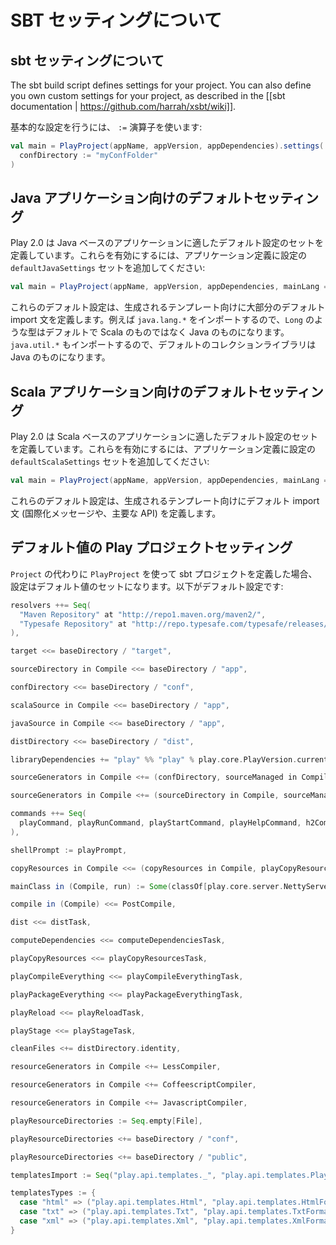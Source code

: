 <!-- translated -->
<!--
# About SBT Settings
-->
# SBT セッティングについて

<!--
## About sbt settings
-->
## sbt セッティングについて

The sbt build script defines settings for your project. You can also define you own custom settings for your project, as described in the [[sbt documentation | https://github.com/harrah/xsbt/wiki]].

<!--
To set a basic setting, use the `:=` operator:
-->
基本的な設定を行うには、 `:=` 演算子を使います:

```scala
val main = PlayProject(appName, appVersion, appDependencies).settings(
  confDirectory := "myConfFolder"     
)
```

<!--
## Default settings for Java applications
-->
## Java アプリケーション向けのデフォルトセッティング

<!--
Play 2.0 defines a default set of settings suitable for Java-based applications. To enable them add the `defaultJavaSettings` set of settings to your application definition:
-->
Play 2.0 は Java ベースのアプリケーションに適したデフォルト設定のセットを定義しています。これらを有効にするには、アプリケーション定義に設定の `defaultJavaSettings` セットを追加してください:

```scala
val main = PlayProject(appName, appVersion, appDependencies, mainLang = JAVA)
```

<!--
These default settings mostly define the default imports for generated templates. For example, it imports `java.lang.*`, so types like `Long` are the Java ones by default instead of the Scala ones. It also imports `java.util.*` so the default collection library will be the Java one.
-->
これらのデフォルト設定は、生成されるテンプレート向けに大部分のデフォルト import 文を定義します。例えば `java.lang.*` をインポートするので、`Long` のような型はデフォルトで Scala のものではなく Java のものになります。`java.util.*` もインポートするので、デフォルトのコレクションライブラリは Java のものになります。


<!--
## Default settings for Scala applications
-->
## Scala アプリケーション向けのデフォルトセッティング

<!--
Play 2.0 defines a default set of settings suitable for Scala-based applications. To enable them add the `defaultScalaSettings` set of settings to your application definition:
-->
Play 2.0 は Scala ベースのアプリケーションに適したデフォルト設定のセットを定義しています。これらを有効にするには、アプリケーション定義に設定の `defaultScalaSettings` セットを追加してください:

```scala
val main = PlayProject(appName, appVersion, appDependencies, mainLang = SCALA)
```

<!--
These default settings define the default imports for generated templates (such as internationalized messages, and core APIs).
-->
これらのデフォルト設定は、生成されるテンプレート向けにデフォルト import 文 (国際化メッセージや、主要な API) を定義します。

<!--
## Play project settings with their default value
-->
## デフォルト値の Play プロジェクトセッティング   

<!--
When you define your sbt project using `PlayProject` instead of `Project`, you will get a default set of settings. Here is the default configuration:
-->
`Project` の代わりに `PlayProject` を使って sbt プロジェクトを定義した場合、設定はデフォルト値のセットになります。以下がデフォルト設定です:

```scala
resolvers ++= Seq(
  "Maven Repository" at "http://repo1.maven.org/maven2/",
  "Typesafe Repository" at "http://repo.typesafe.com/typesafe/releases/"
),

target <<= baseDirectory / "target",

sourceDirectory in Compile <<= baseDirectory / "app",

confDirectory <<= baseDirectory / "conf",

scalaSource in Compile <<= baseDirectory / "app",

javaSource in Compile <<= baseDirectory / "app",

distDirectory <<= baseDirectory / "dist",

libraryDependencies += "play" %% "play" % play.core.PlayVersion.current,

sourceGenerators in Compile <+= (confDirectory, sourceManaged in Compile) map RouteFiles,

sourceGenerators in Compile <+= (sourceDirectory in Compile, sourceManaged in Compile, templatesTypes, templatesImport) map ScalaTemplates,

commands ++= Seq(
  playCommand, playRunCommand, playStartCommand, playHelpCommand, h2Command, classpathCommand, licenseCommand, computeDependenciesCommand
),

shellPrompt := playPrompt,

copyResources in Compile <<= (copyResources in Compile, playCopyResources) map { (r, pr) => r ++ pr },

mainClass in (Compile, run) := Some(classOf[play.core.server.NettyServer].getName),

compile in (Compile) <<= PostCompile,

dist <<= distTask,

computeDependencies <<= computeDependenciesTask,

playCopyResources <<= playCopyResourcesTask,

playCompileEverything <<= playCompileEverythingTask,

playPackageEverything <<= playPackageEverythingTask,

playReload <<= playReloadTask,

playStage <<= playStageTask,

cleanFiles <+= distDirectory.identity,

resourceGenerators in Compile <+= LessCompiler,

resourceGenerators in Compile <+= CoffeescriptCompiler,

resourceGenerators in Compile <+= JavascriptCompiler,

playResourceDirectories := Seq.empty[File],

playResourceDirectories <+= baseDirectory / "conf",

playResourceDirectories <+= baseDirectory / "public",

templatesImport := Seq("play.api.templates._", "play.api.templates.PlayMagic._"),

templatesTypes := {	
  case "html" => ("play.api.templates.Html", "play.api.templates.HtmlFormat")
  case "txt" => ("play.api.templates.Txt", "play.api.templates.TxtFormat")
  case "xml" => ("play.api.templates.Xml", "play.api.templates.XmlFormat")
}

```